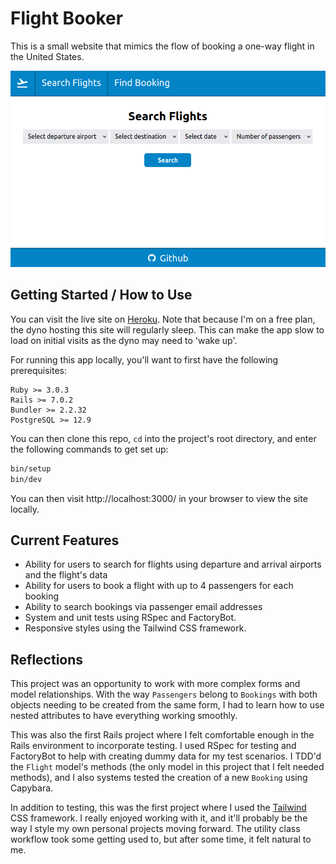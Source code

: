 # Flight Booker

This is a small website that mimics the flow of booking a one-way flight in the United States.

![picture of Flight Booker's main page](https://raw.githubusercontent.com/JoshDevHub/Flight-Booker/main/site_image.png)

## Getting Started / How to Use

You can visit the live site on [Heroku](). Note that because I'm on a free plan, the dyno hosting this site will regularly sleep. This can make the app slow to load on initial visits as the dyno may need to 'wake up'.

For running this app locally, you'll want to first have the following prerequisites:
```
Ruby >= 3.0.3
Rails >= 7.0.2
Bundler >= 2.2.32
PostgreSQL >= 12.9
```

You can then clone this repo, `cd` into the project's root directory, and enter the following commands to get set up:
```sh
bin/setup
bin/dev
```
You can then visit http://localhost:3000/ in your browser to view the site locally.

## Current Features

- Ability for users to search for flights using departure and arrival airports and the flight's data
- Ability for users to book a flight with up to 4 passengers for each booking
- Ability to search bookings via passenger email addresses
- System and unit tests using RSpec and FactoryBot.
- Responsive styles using the Tailwind CSS framework.

## Reflections

This project was an opportunity to work with more complex forms and model relationships. With the way `Passengers` belong to `Bookings` with both objects needing to be created from the same form, I had to learn how to use nested attributes to have everything working smoothly.

This was also the first Rails project where I felt comfortable enough in the Rails environment to incorporate testing. I used RSpec for testing and FactoryBot to help with creating dummy data for my test scenarios. I TDD'd the `Flight` model's methods (the only model in this project that I felt needed methods), and I also systems tested the creation of a new `Booking` using Capybara.

In addition to testing, this was the first project where I used the [Tailwind](https://tailwindcss.com/) CSS framework. I really enjoyed working with it, and it'll probably be the way I style my own personal projects moving forward. The utility class workflow took some getting used to, but after some time, it felt natural to me. 
